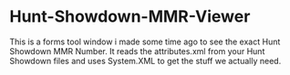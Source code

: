 # Hunt-Showdown-MMR-Viewer
This is a forms tool window i made some time ago to see the exact Hunt Showdown MMR Number. It reads the attributes.xml from your Hunt Showdown files and uses System.XML to get the stuff we actually need.
